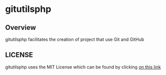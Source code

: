 # gitutilsphp

## Overview 
gitutilsphp facilitates the creation of project that use Git and GitHub

## LICENSE
gitutilsphp uses the MIT License which can be found by clicking [on this link](https://github.com/ianlow27/gitutilsphp/blob/main/LICENSE.md)
